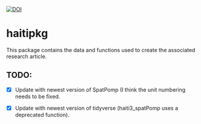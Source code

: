 [![DOI](https://zenodo.org/badge/379363233.svg)](https://zenodo.org/badge/latestdoi/379363233)

# haitipkg

This package contains the data and functions used to create the associated research article. 

## TODO: 

- [x] Update with newest version of SpatPomp (I think the unit numbering needs to be fixed. 
- [x] Update with newest version of tidyverse (haiti3_spatPomp uses a deprecated function).  

